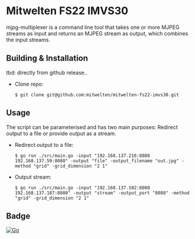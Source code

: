 # Mitwelten FS22 IMVS30
mjpg-multiplexer is a command line tool that takes one or more MJPEG streams as input and returns an MJPEG stream as output, which combines the input streams.

## Building & Installation
tbd: directly from github release..
- Clone repo:
    ```
    $ git clone git@github.com:mitwelten/mitwelten-fs22-imvs30.git
    ```
## Usage

The script can be parameterised and has two main purposes:
Redirect output to a file or provide output as a stream. 

- Redirect output to a file:
    ```
    $ go run ./src/main.go -input "192.168.137.216:8080 192.168.137.59:8080" -output "file" -output_filename "out.jpg" -method "grid" -grid_dimension "2 1"
    ```

- Output stream:
    ```
    $ go run ./src/main.go -input "192.168.137.102:8080 192.168.137.187:8080" -output "stream" -output_port "8088" -method "grid" -grid_dimension "2 1"
    ```

## Badge
[![Go](https://github.com/mitwelten/mitwelten-fs22-imvs30/actions/workflows/go.yml/badge.svg)](https://github.com/mitwelten/mitwelten-fs22-imvs30/actions/workflows/go.yml)
